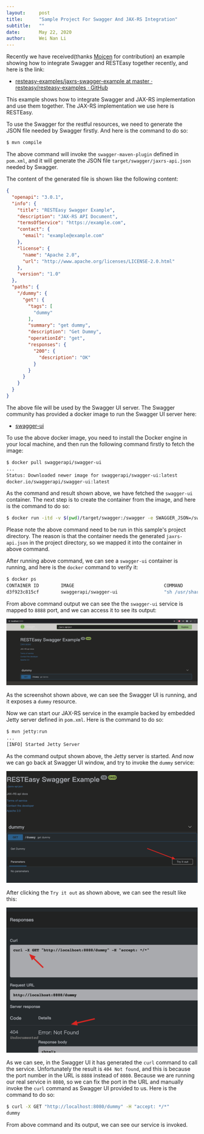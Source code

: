 ```yaml
---
layout:     post
title:      "Sample Project For Swagger And JAX-RS Integration"
subtitle:   ""
date:       May 22, 2020
author:     Wei Nan Li
---
```


Recently we have received(thanks [Moicen](https://github.com/moicen) for contribution) an example showing how to integrate Swagger and RESTEasy together recently, and here is the link:

* [resteasy-examples/jaxrs-swagger-example at master · resteasy/resteasy-examples · GitHub](https://github.com/resteasy/resteasy-examples/tree/master/jaxrs-swagger-example)

This example shows how to integrate Swagger and JAX-RS implementation and use them together. The JAX-RS implementation we use here is RESTEasy.

To use the Swagger for the restful resources, we need to generate the JSON file needed by Swagger firstly. And here is the command to do so:

```bash
$ mvn compile
```

The above command will invoke the `swagger-maven-plugin` defined in `pom.xml`, and it will generate the JSON file `target/swagger/jaxrs-api.json` needed by Swagger.

The content of the generated file is shown like the following content:

```json
{
  "openapi": "3.0.1",
  "info": {
    "title": "RESTEasy Swagger Example",
    "description": "JAX-RS API Document",
    "termsOfService": "https://example.com",
    "contact": {
      "email": "example@example.com"
    },
    "license": {
      "name": "Apache 2.0",
      "url": "http://www.apache.org/licenses/LICENSE-2.0.html"
    },
    "version": "1.0"
  },
  "paths": {
    "/dummy": {
      "get": {
        "tags": [
          "dummy"
        ],
        "summary": "get dummy",
        "description": "Get Dummy",
        "operationId": "get",
        "responses": {
          "200": {
            "description": "OK"
          }
        }
      }
    }
  }
}
```

The above file will be used by the Swagger UI server. The Swagger community has provided a docker image to run the Swagger UI server here:

* [swagger-ui](https://hub.docker.com/r/swaggerapi/swagger-ui/)

To use the above docker image, you need to install the Docker engine in your local machine, and then run the following command firstly to fetch the image:

```bash
$ docker pull swaggerapi/swagger-ui
...
Status: Downloaded newer image for swaggerapi/swagger-ui:latest
docker.io/swaggerapi/swagger-ui:latest
```

As the command and result shown above, we have fetched the `swagger-ui` container. The next step is to create the container from the image, and here is the command to do so:

```bash
$ docker run -itd -v $(pwd)/target/swagger:/swagger -e SWAGGER_JSON=/swagger/jaxrs-api.json -p 8888:8080 swaggerapi/swagger-ui
```

Please note the above command need to be run in this sample's project directory. The reason is that the container needs the generated `jaxrs-api.json` in the project directory, so we mapped it into the container in above command.

After running above command, we can see a `swagger-ui` container is running, and here is the `docker` command to verify it:

```bash
$ docker ps
CONTAINER ID        IMAGE                                 COMMAND                  CREATED             STATUS              PORTS                            NAMES
d3f923c815cf        swaggerapi/swagger-ui                 "sh /usr/share/nginx…"   14 seconds ago      Up 13 seconds       80/tcp, 0.0.0.0:8888->8080/tcp   exciting_ellis
```

From above command output we can see the the `swagger-ui` service is mapped to `8888` port, and we can access it to see its output:

![](/img/blog/20200522/D89500A7-9E40-45BE-855C-8FA057243010.png)

As the screenshot shown above, we can see the Swagger UI is running, and it exposes a `dummy` resource. 

Now we can start our JAX-RS service in the example backed by embedded Jetty server defined in `pom.xml`. Here is the command to do so:

```bash
$ mvn jetty:run
...
[INFO] Started Jetty Server
```

As the command output shown above, the Jetty server is started. And now we can go back at Swagger UI window, and try to invoke the `dummy` service:

![](/img/blog/20200522/F6E20325-FEC4-4527-9690-0228D4CD3074.png)

After clicking the `Try it out` as shown above, we can see the result like this:

![](/img/blog/20200522/266DBCE7-9335-465B-86AD-F859835347E4.png)

As we can see, in the Swagger UI it has generated the `curl` command to call the service. Unfortunately the result is `404 Not found`, and this is because the port number in the URL is `8888` instead of `8080`. Because we are running our real service in `8080`, so we can fix the port in the URL and manually invoke the `curl` command as Swagger UI provided to us. Here is the command to do so:

```bash
$ curl -X GET "http://localhost:8080/dummy" -H "accept: */*"
dummy
```

From above command and its output, we can see our service is invoked.



